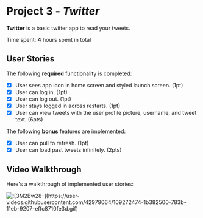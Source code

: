 # Project 3 - *Twitter*

**Twitter** is a basic twitter app to read your tweets.

Time spent: **4** hours spent in total

## User Stories

The following **required** functionality is completed:

- [x] User sees app icon in home screen and styled launch screen. (1pt)
- [x] User can log in. (1pt)
- [x] User can log out. (1pt)
- [x] User stays logged in across restarts. (1pt)
- [x] User can view tweets with the user profile picture, username, and tweet text. (6pts)

The following **bonus** features are implemented:

- [x] User can pull to refresh. (1pt)
- [x] User can load past tweets infinitely. (2pts)

## Video Walkthrough

Here's a walkthrough of implemented user stories:


<img src='https://user-videos.githubusercontent.com/42979064/109272474-1b382500-783b-11eb-9207-effc8710fe3d.gif' title='Video Walkthrough' width='' alt='![3M2Bw28-](https://user-videos.githubusercontent.com/42979064/109272474-1b382500-783b-11eb-9207-effc8710fe3d.gif)' />

